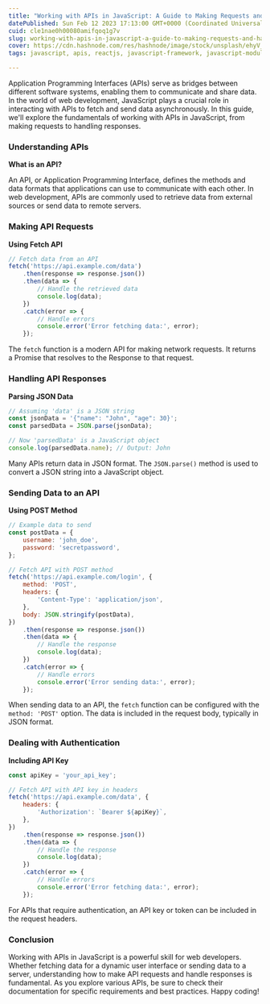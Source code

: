 ```yaml
---
title: "Working with APIs in JavaScript: A Guide to Making Requests and Handling Responses"
datePublished: Sun Feb 12 2023 17:13:00 GMT+0000 (Coordinated Universal Time)
cuid: cle1nae0h00080amifqoq1g7v
slug: working-with-apis-in-javascript-a-guide-to-making-requests-and-handling-responses
cover: https://cdn.hashnode.com/res/hashnode/image/stock/unsplash/ehyV_XOZ4iA/upload/a438683eaebad812971562f7f8542314.jpeg
tags: javascript, apis, reactjs, javascript-framework, javascript-modules

---
```


Application Programming Interfaces (APIs) serve as bridges between different software systems, enabling them to communicate and share data. In the world of web development, JavaScript plays a crucial role in interacting with APIs to fetch and send data asynchronously. In this guide, we'll explore the fundamentals of working with APIs in JavaScript, from making requests to handling responses.

### Understanding APIs

**What is an API?**

An API, or Application Programming Interface, defines the methods and data formats that applications can use to communicate with each other. In web development, APIs are commonly used to retrieve data from external sources or send data to remote servers.

### Making API Requests

**Using Fetch API**

```javascript
// Fetch data from an API
fetch('https://api.example.com/data')
    .then(response => response.json())
    .then(data => {
        // Handle the retrieved data
        console.log(data);
    })
    .catch(error => {
        // Handle errors
        console.error('Error fetching data:', error);
    });
```

The `fetch` function is a modern API for making network requests. It returns a Promise that resolves to the Response to that request.

### Handling API Responses

**Parsing JSON Data**

```javascript
// Assuming 'data' is a JSON string
const jsonData = '{"name": "John", "age": 30}';
const parsedData = JSON.parse(jsonData);

// Now 'parsedData' is a JavaScript object
console.log(parsedData.name); // Output: John
```

Many APIs return data in JSON format. The `JSON.parse()` method is used to convert a JSON string into a JavaScript object.

### Sending Data to an API

**Using POST Method**

```javascript
// Example data to send
const postData = {
    username: 'john_doe',
    password: 'secretpassword',
};

// Fetch API with POST method
fetch('https://api.example.com/login', {
    method: 'POST',
    headers: {
        'Content-Type': 'application/json',
    },
    body: JSON.stringify(postData),
})
    .then(response => response.json())
    .then(data => {
        // Handle the response
        console.log(data);
    })
    .catch(error => {
        // Handle errors
        console.error('Error sending data:', error);
    });
```

When sending data to an API, the `fetch` function can be configured with the `method: 'POST'` option. The data is included in the request body, typically in JSON format.

### Dealing with Authentication

**Including API Key**

```javascript
const apiKey = 'your_api_key';

// Fetch API with API key in headers
fetch('https://api.example.com/data', {
    headers: {
        'Authorization': `Bearer ${apiKey}`,
    },
})
    .then(response => response.json())
    .then(data => {
        // Handle the response
        console.log(data);
    })
    .catch(error => {
        // Handle errors
        console.error('Error fetching data:', error);
    });
```

For APIs that require authentication, an API key or token can be included in the request headers.

### Conclusion

Working with APIs in JavaScript is a powerful skill for web developers. Whether fetching data for a dynamic user interface or sending data to a server, understanding how to make API requests and handle responses is fundamental. As you explore various APIs, be sure to check their documentation for specific requirements and best practices. Happy coding!